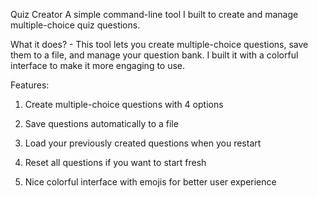 Quiz Creator
A simple command-line tool I built to create and manage multiple-choice quiz questions.

What it does? - This tool lets you create multiple-choice questions, save them to a file, and manage your question bank. I built it with a colorful interface to make it more engaging to use.

Features:

1. Create multiple-choice questions with 4 options

2. Save questions automatically to a file

3. Load your previously created questions when you restart

4. Reset all questions if you want to start fresh

5. Nice colorful interface with emojis for better user experience
